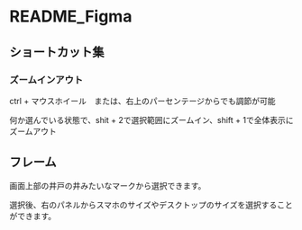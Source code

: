 # README_Figma
## ショートカット集
### ズームインアウト
ctrl + マウスホイール　または、右上のパーセンテージからでも調節が可能

何か選んでいる状態で、shit + 2で選択範囲にズームイン、shift + 1で全体表示にズームアウト

## フレーム
画面上部の井戸の井みたいなマークから選択できます。

選択後、右のパネルからスマホのサイズやデスクトップのサイズを選択することができます。
